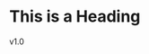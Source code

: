 <!DOCTYPE html>
<html>
<head>
<title>Page Title</title>
</head>
<body>

<h1>This is a Heading</h1>
<p class="version">v1.0</p>

</body>
</html>
